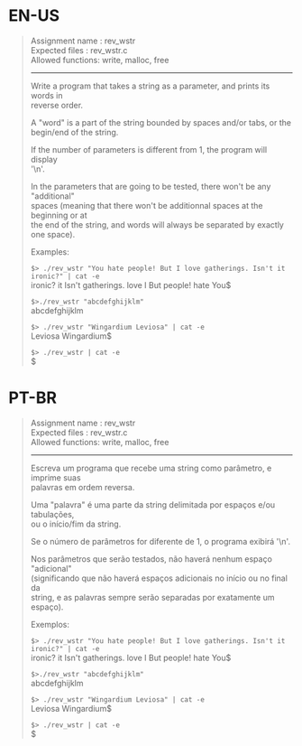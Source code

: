 # EN-US

> Assignment name  : rev_wstr   
> Expected files   : rev_wstr.c   
> Allowed functions: write, malloc, free   
> 
> --------------------------------------------------------------------------------   
> 
> Write a program that takes a string as a parameter, and prints its words in   
> reverse order.   
> 
> A "word" is a part of the string bounded by spaces and/or tabs, or the   
> begin/end of the string.   
> 
> If the number of parameters is different from 1, the program will display   
> '\n'.   
> 
> In the parameters that are going to be tested, there won't be any "additional"   
> spaces (meaning that there won't be additionnal spaces at the beginning or at   
> the end of the string, and words will always be separated by exactly one space).   
> 
> Examples:   
> 
> `$> ./rev_wstr "You hate people! But I love gatherings. Isn't it ironic?" | cat -e`   
> ironic? it Isn't gatherings. love I But people! hate You$   
> 
> `$>./rev_wstr "abcdefghijklm"`   
> abcdefghijklm   
> 
> `$> ./rev_wstr "Wingardium Leviosa" | cat -e`   
> Leviosa Wingardium$   
> 
> `$> ./rev_wstr | cat -e`   
> $   

# PT-BR

> Assignment name  : rev_wstr   
> Expected files   : rev_wstr.c   
> Allowed functions: write, malloc, free   
> 
> --------------------------------------------------------------------------------   
>
> Escreva um programa que recebe uma string como parâmetro, e imprime suas   
> palavras em ordem reversa.   
>
> Uma "palavra" é uma parte da string delimitada por espaços e/ou tabulações,   
> ou o início/fim da string.   
>
> Se o número de parâmetros for diferente de 1, o programa exibirá '\n'.   
>
> Nos parâmetros que serão testados, não haverá nenhum espaço "adicional"   
> (significando que não haverá espaços adicionais no início ou no final da   
> string, e as palavras sempre serão separadas por exatamente um espaço).   
> 
> Exemplos:   
> 
> `$> ./rev_wstr "You hate people! But I love gatherings. Isn't it ironic?" | cat -e`   
> ironic? it Isn't gatherings. love I But people! hate You$   
> 
> `$>./rev_wstr "abcdefghijklm"`   
> abcdefghijklm   
> 
> `$> ./rev_wstr "Wingardium Leviosa" | cat -e`   
> Leviosa Wingardium$   
> 
> `$> ./rev_wstr | cat -e`   
> $   
